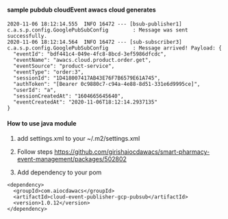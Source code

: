 #### sample pubdub cloudEvent awacs cloud generates

```
2020-11-06 18:12:14.555  INFO 16472 --- [bsub-publisher1] c.a.s.p.config.GooglePubSubConfig        : Message was sent successfully.
2020-11-06 18:12:14.564  INFO 16472 --- [sub-subscriber3] c.a.s.p.config.GooglePubSubConfig        : Message arrived! Payload: {
  "eventId": "bdf441c4-049e-4fc8-8bcd-3ef5986dfcdc",
  "eventName": "awacs.cloud.product.order.get",
  "eventSource": "product-service",
  "eventType": "order:3",
  "sessionId": "1D418007417AB43E76F7B6579E61A745",
  "authToken": "[Bearer 0c9880c7-c94a-4e88-8d51-331e6d9995ce]",
  "userId": "a",
  "sessionCreatedAt": "1604665645640",
  "eventCreatedAt": "2020-11-06T18:12:14.2937135"
}

```


#### How to use java module

1. add settings.xml to your ~/.m2/settings.xml

2. Follow steps https://github.com/girishaiocdawacs/smart-pharmacy-event-management/packages/502802

3. Add dependency to your pom

```
<dependency>
  <groupId>com.aiocdawacs</groupId>
  <artifactId>cloud-event-publisher-gcp-pubsub</artifactId>
  <version>1.0.12</version>
</dependency>
```
